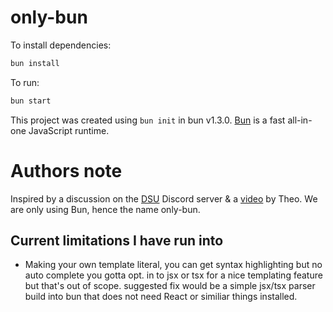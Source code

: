 # only-bun

To install dependencies:

```bash
bun install
```

To run:

```bash
bun start
```

This project was created using `bun init` in bun v1.3.0. [Bun](https://bun.com) is a fast all-in-one JavaScript runtime.

# Authors note

Inspired by a discussion on the [DSU](https://discord.gg/BGJxKWZQtk) Discord server & a [video](https://youtu.be/dSIgEJSi0rY) by Theo.
We are only using Bun, hence the name only-bun.

## Current limitations I have run into

* Making your own template literal, you can get syntax highlighting but no auto complete you gotta opt. in to jsx or tsx for a nice templating feature but that's out of scope.
suggested fix would be a simple jsx/tsx parser build into bun that does not need React or similiar things installed.

